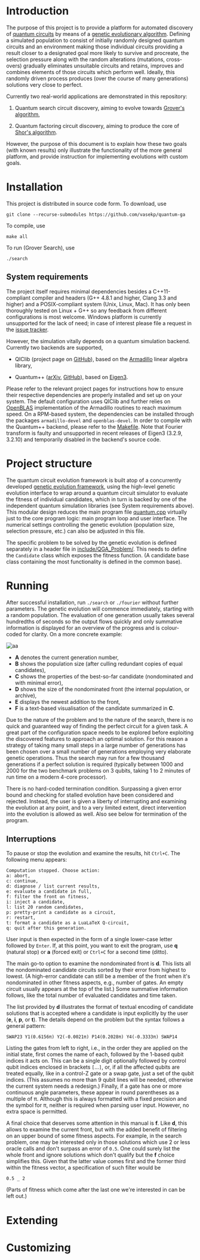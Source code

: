 # Introduction

The purpose of this project is to provide a platform for automated discovery of [quantum circuits](https://en.wikipedia.org/wiki/Quantum_circuit) by means of a [genetic evolutionary algorithm](https://en.wikipedia.org/wiki/Genetic_algorithm). Defining a simulated population to consist of initially randomly designed quantum circuits and an environment making those individual circuits providing a result closer to a designated goal more likely to survive and procreate, the selection pressure along with the random alterations (mutations, cross-overs) gradually eliminates unsuitable circuits and retains, improves and combines elements of those circuits which perform well. Ideally, this randomly driven process produces (over the course of many generations) solutions very close to perfect.

Currently two real-world applications are demonstrated in this repository:

1. Quantum search circuit discovery, aiming to evolve towards [Grover's algorithm](https://arxiv.org/abs/quant-ph/9605043),

2. Quantum factoring circuit discovery, aiming to produce the core of [Shor's algorithm](https://arxiv.org/abs/quant-ph/9508027).

However, the purpose of this document is to explain how these two goals (with known results) only illustrate the functionality of the more general platform, and provide instruction for implementing evolutions with custom goals.

# Installation

This project is distributed in source code form. To download, use

```
git clone --recurse-submodules https://github.com/vasekp/quantum-ga
```

To compile, use

```
make all
```

To run (Grover Search), use

```
./search
```

## System requirements

The project itself requires minimal dependencies besides a C++11-compliant compiler and headers (G++ 4.8.1 and higher, Clang 3.3 and higher) and a POSIX-compliant system (Unix, Linux, Mac). It has only been thoroughly tested on Linux + G++ so any feedback from different configurations is most welcome. Windows platform is currently unsupported for the lack of need; in case of interest please file a request in the [issue tracker](https://github.com/vasekp/quantum-ga/issues).

However, the simulation vitally depends on a quantum simulation backend. Currently two backends are supported,

* QIClib (project page on [GitHub](https://titaschanda.github.io/QIClib/)), based on the [Armadillo](http://arma.sourceforge.net/) linear algebra library,

* Quantum++ ([arXiv](https://arxiv.org/abs/1412.4704), [GitHub](https://github.com/vsoftco/qpp)), based on [Eigen3](http://eigen.tuxfamily.org/).

Please refer to the relevant project pages for instructions how to ensure their respective dependencies are properly installed and set up on your system. The default configuration uses QIClib and further relies on [OpenBLAS](http://www.openblas.net/) implementation of the Armadillo routines to reach maximum speed. On a RPM-based system, the dependencies can be installed through the packages `armadillo-devel` and `openblas-devel`. In order to compile with the Quantum++ backend, please refer to the [Makefile](https://github.com/vasekp/quantum-ga/blob/master/Makefile). Note that Fourier transform is faulty and unsupported in recent releases of Eigen3 (3.2.9, 3.2.10) and temporarily disabled in the backend's source code.

# Project structure

The quantum circuit evolution framework is built atop of a concurrently developed [genetic evolution framework](https://github.com/vasekp/genetic), using the high-level genetic evolution interface to wrap around a quantum circuit simulator to evaluate the fitness of individual candidates, which in turn is backed by one of the independent quantum simulation libraries (see System requirements above). This modular design reduces the main program file [quantum.cpp](https://github.com/vasekp/quantum-ga/blob/master/quantum.cpp) virtually just to the core program logic: main program loop and user interface. The numerical settings controlling the genetic evolution (population size, selection pressure, etc.) can also be adjusted in this file.

The specific problem to be solved by the genetic evolution is defined separately in a header file in [include/QGA_Problem/](https://github.com/vasekp/quantum-ga/tree/master/include/QGA_Problem). This needs to define the `Candidate` class which exposes the fitness function. (A candidate base class containing the most functionality is defined in the common base).



# Running

After successful installation, run `./search` or `./fourier` without further parameters. The genetic evolution will commence immediately, starting with a random population. The evaluation of one generation usually takes several hundredths of seconds so the output flows quickly and only summative information is displayed for an overview of the progress and is colour-coded for clarity. On a more concrete example:

![aa](http://i.imgur.com/PV3Bj5q.png)

* **A** denotes the current generation number,
* **B** shows the population size (after culling redundant copies of equal candidates),
* **C** shows the properties of the best-so-far candidate (nondominated and with minimal error),
* **D** shows the size of the nondominated front (the internal population, or archive),
* **E** displays the newest addition to the front,
* **F** is a text-based visualisation of the candidate summarized in **C**.

Due to the nature of the problem and to the nature of the search, there is no quick and guaranteed way of finding the perfect circuit for a given task. A great part of the configuration space needs to be explored before exploiting the discovered features to approach an optimal solution. For this reason a strategy of taking many small steps in a large number of generations has been chosen over a small number of generations employing very elaborate genetic operations. Thus the search may run for a few thousand generations if a perfect solution is required (typically between 1000 and 2000 for the two benchmark problems on 3 qubits, taking 1 to 2 minutes of run time on a modern 4-core processor).

There is no hard-coded termination condition. Surpassing a given error bound and checking for stalled evolution have been considered and rejected. Instead, the user is given a liberty of interrupting and examining the evolution at any point, and to a very limited extent, direct intervention into the evolution is allowed as well. Also see below for termination of the program.

## Interruptions

To pause or stop the evolution and examine the results, hit `Ctrl+C`. The following menu appears:

```
Computation stopped. Choose action:
a: abort,
c: continue,
d: diagnose / list current results,
e: evaluate a candidate in full,
f: filter the front on fitness,
i: inject a candidate,
l: list 20 random candidates,
p: pretty-print a candidate as a circuit,
r: restart,
t: format a candidate as a LuaLaTeX Q-circuit,
q: quit after this generation.
```

User input is then expected in the form of a single lower-case letter followed by `Enter`. If, at this point, you want to exit the program, use **q** (natural stop) or **a** (forced exit) or `Ctrl+C` for a second time (ditto).

The main go-to option to examine the nondominated front is **d**. This lists all the nondominated candidate circuits sorted by their error from highest to lowest. (A high-error candidate can still be a member of the front when it's nondominated in other fitness aspects, e.g., number of gates. An empty circuit usually appears at the top of the list.) Some summative information follows, like the total number of evaluated candidates and time taken.

The list provided by **d** illustrates the format of textual encoding of candidate solutions that is accepted where a candidate is input explicitly by the user (**e**, **i**, **p**, or **t**). The details depend on the problem but the syntax follows a general pattern:

```
SWAP23 Y1(0.6156π) Y2(-0.0021π) P14(0.2028π) Y4(-0.3333π) SWAP14
```

Listing the gates from left to right, i.e., in the order they are applied on the initial state, first comes the name of each, followed by the 1-based qubit indices it acts on. This can be a single digit optionally followed by control qubit indices enclosed in brackets `[`...`]`, or, if all the affected qubits are treated equally, like in a control-Z gate or a swap gate, just a set of the qubit indices. (This assumes no more than 9 qubit lines will be needed, otherwise the current system needs a redesign.) Finally, if a gate has one or more continuous angle parameters, these appear in round parentheses as a multiple of π. Although this is always formatted with a fixed precision and the symbol for π, neither is required when parsing user input. However, no extra space is permitted.

A final choice that deserves some attention in this manual is **f**. Like **d**, this allows to examine the current front, but with the added benefit of filtering on an upper bound of some fitness aspects. For example, in the search problem, one may be interested only in those solutions which use 2 or less oracle calls and don't surpass an error of `0.5`. One could surely list the whole front and ignore solutions which don't qualify but the **f** choice simplifies this. Given that the latter value comes first and the former third within the fitness vector, a specification of such filter would be

```
0.5 _ 2
```

(Parts of fitness which come after the last one we're interested in can be left out.)

# Extending

# Customizing
